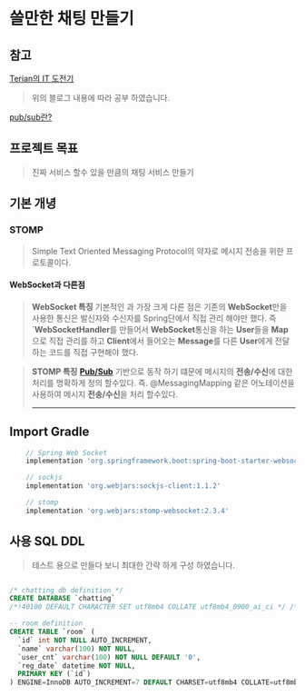 # 쓸만한 채팅 만들기

## 참고

[Terian의 IT 도전기](https://terianp.tistory.com/146)
> 위의 블로그 내용에 따라 공부 하였습니다.

[pub/sub란?](https://cloud.google.com/pubsub/docs/overview?hl=ko)

## 프로젝트 목표

> 진짜 서비스 할수 있을 만큼의 채팅 서비스 만들기

## 기본 개녕

### STOMP

> Simple Text Oriented Messaging Protocol의 약자로 메시지 전송을 위한 프로토콜이다.

#### WebSocket과 다른점

> **WebSocket 특징**
> 기본적인 과 가장 크게 다른 점은 기존의 **WebSocket**만을 사용한 통신은 발신자와 수신자를 Spring단에서 직접 관리 해야만 했다.
> 즉 `**WebSocketHandler**를 만들어서 **WebSocket**통신을 하는 **User**들을 **Map**으로 직접 관리를 하고
> **Client**에서 들어오는 **Message**를 다른 **User**에게 전달하는 코드를 직접 구현해야 했다.

> **STOMP 특징**
> [**Pub/Sub**](https://cloud.google.com/pubsub/docs/overview?hl=ko) 기반으로 동작 하기 떄문에 메시지의 **전송/수신**에 대한 처리를 명확하게 정의 할수있다.
> 즉. @MessagingMapping 같은 어노테이션을 사용하여 메시지 **전송/수신**을 처리 할수있다.
> ****

## Import Gradle

```gradle
	// Spring Web Socket
	implementation 'org.springframework.boot:spring-boot-starter-websocket'

    // sockjs
    implementation 'org.webjars:sockjs-client:1.1.2'

    // stomp
    implementation 'org.webjars:stomp-websocket:2.3.4'
```

## 사용 SQL DDL

> 테스트 용으로 만들다 보니 최대한 간략 하게 구성 하였습니다.

```sql

/* chatting db definition */
CREATE DATABASE `chatting` 
/*!40100 DEFAULT CHARACTER SET utf8mb4 COLLATE utf8mb4_0900_ai_ci */ /*!80016 DEFAULT ENCRYPTION='N' */;

-- room definition
CREATE TABLE `room` (
  `id` int NOT NULL AUTO_INCREMENT,
  `name` varchar(100) NOT NULL,
  `user_cnt` varchar(100) NOT NULL DEFAULT '0',
  `reg_date` datetime NOT NULL,
  PRIMARY KEY (`id`)
) ENGINE=InnoDB AUTO_INCREMENT=7 DEFAULT CHARSET=utf8mb4 COLLATE=utf8mb4_0900_ai_ci;

```
